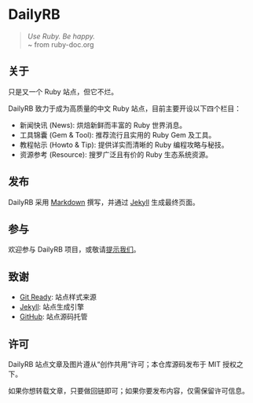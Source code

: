 # DailyRB 

> *Use Ruby. Be happy.*  
> ~ from ruby-doc.org

## 关于

只是又一个 Ruby 站点，但它不烂。

DailyRB 致力于成为高质量的中文 Ruby 站点，目前主要开设以下四个栏目：

* 新闻快讯 (News): 烘焙新鲜而丰富的 Ruby 世界消息。
* 工具锦囊 (Gem & Tool): 推荐流行且实用的 Ruby Gem 及工具。
* 教程帖示 (Howto & Tip): 提供详实而清晰的 Ruby 编程攻略与秘技。
* 资源参考 (Resource): 搜罗广泛且有价的 Ruby 生态系统资源。

## 发布 

DailyRB 采用 [Markdown](http://markdown.tw) 撰写，并通过 [Jekyll](http://github.com/mojombo/jekyll) 生成最终页面。

## 参与

欢迎参与 DailyRB 项目，或敬请[提示我们](http://dailyrb.org/submit.html)。

## 致谢

* [Git Ready](http://gitready.com): 站点样式来源
* [Jekyll](http://jekyllrb.com): 站点生成引擎
* [GitHub](http://github.com): 站点源码托管

## 许可

DailyRB 站点文章及图片遵从“创作共用”许可；本仓库源码发布于 MIT 授权之下。

如果你想转载文章，只要做回链即可；如果你要发布内容，仅需保留许可信息。
